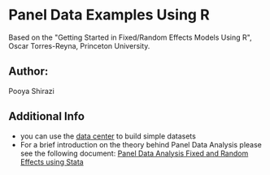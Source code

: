 # Panel Data Examples Using R

Based on the "Getting Started in Fixed/Random Effects Models Using R", Oscar Torres-Reyna, Princeton University.

## Author:
Pooya Shirazi

## Additional Info
* you can use the [data center](http://simba.isr.umich.edu/default.aspx) to build simple datasets
* For a brief introduction on the theory behind Panel Data Analysis please see the following document:
[Panel Data Analysis Fixed and Random Effects using Stata](http://dss.princeton.edu/training/Panel101.pdf)
